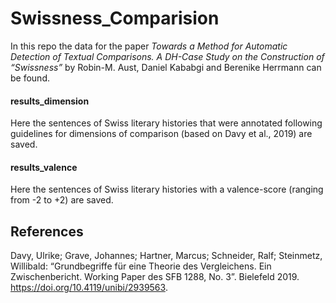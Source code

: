 # Swissness_Comparision

In this repo the data for the paper *Towards a Method for Automatic Detection of Textual Comparisons. A DH-Case Study on the Construction of “Swissness”* by Robin-M. Aust, Daniel Kababgi and Berenike Herrmann can be found.

#### results_dimension

Here the sentences of Swiss literary histories that were annotated following guidelines for dimensions of comparison (based on Davy et al., 2019) are saved.

#### results_valence

Here the sentences of Swiss literary histories with a valence-score (ranging from -2 to +2) are saved.


## References

Davy, Ulrike; Grave, Johannes; Hartner, Marcus; Schneider, Ralf; Steinmetz, Willibald: “Grundbegriffe für eine Theorie des Vergleichens. Ein Zwischenbericht. Working Paper des SFB 1288, No. 3”. Bielefeld 2019. https://doi.org/10.4119/unibi/2939563.
 
